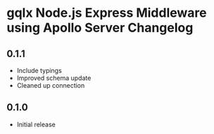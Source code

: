# gqlx Node.js Express Middleware using Apollo Server Changelog

## 0.1.1

- Include typings
- Improved schema update
- Cleaned up connection

## 0.1.0

- Initial release
